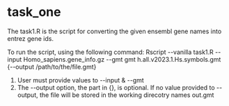 # task_one

The task1.R is the script for converting the given ensembl gene names into entrez gene ids.

To run the script, using the following command:
Rscript --vanilla task1.R --input Homo_sapiens.gene_info.gz --gmt gmt h.all.v2023.1.Hs.symbols.gmt {--output /path/to/the/file.gmt}
1. User must provide values to --input & --gmt
2. The --output option, the part in {}, is optional. If no value provided to --output, the file will be stored in the working direcotry names out.gmt
